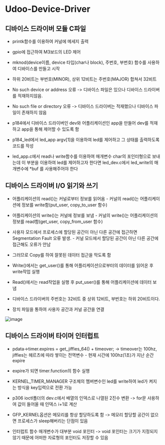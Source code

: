 # Udoo-Device-Driver

## 디바이스 드라이버 모듈 C파일

- printk함수를 이용하여 커널에 메세지 출력

- gpio에 접근하여 M3보드의 LED 제어

- mknod(device이름, device 타입(char나 block), 주번호, 부번호) 함수를 사용하여 디바이스를 만들고 시작

- 하위 20비트는 부번호(MINOR), 상위 12비트는 주번호(MAJOR) 합쳐서 32비트

- No such device or address 오류 -> 디바이스 파일은 있으나 디바이스 드라이버를 적재하지않음. 

- No such file or directory 오류 -> 디바이스 드라이버는 적재했으나 디바이스 파일이 존재하지 않음 

- p184에서 디바이스 드라이버인 dev와 어플리케이션인 app을 만들어 dev를 적재하고 app을 통해 제어할 수 있도록 함

- p184_led에서 led_app argv[1]을 이용하여 led를 제어하고 그 상태를 출력하도록 코드를 작성

- led_app.c에서 read나 write함수를 이용하여 매개변수 char의 포인터형으로 보내는데 이 부분을 이용하여 led를 제어하고자 한다면 led_dev.c에서 led_write의 매개변수에 *buf 를 사용해주어야 한다

## 디바이스 드라이버 I/O 읽기와 쓰기

- 어플리케이션의 read()는 커널로부터 정보를 읽어옴 - 커널의 read()는 어플리케이션에 정보를 write함(put_user, copy_to_user 함수)

- 어플리케이션의 write()는 커널에 정보를 보냄 - 커널의 write()는 어플리케이션의 정보를 read함(get_user, copy_from_user 함수)

- 사용자 모드에서 프로세스에 할당된 공간이 아닌 다른 공간에 접근하면 Segmentation Fault 오류 발생. - 커널 모드에서 할당된 공간이 아닌 다른 공간에 접근해도 오류가 안남

- 그러므로 Copy를 하여 잘못된 데이터 접근을 막도록 함

- Write()에서는 get_user()를 통해 어플리케이션으로부터의 데이터를 읽어온 후 write작업 실행

- Read()에서는 read작업을 실행 후 put_user()를 통해 어플리케이션에 데이터 보냄

- 디바이스 드라이버의 주번호는 32비트 중 상위 12비트, 부번호는 하위 20비트이다.

- 장치 파일을 통하여 사용자 공간과 커널 공간을 연결

![image](https://github.com/DonggeunC/Udoo-Device-Driver/assets/124149731/7ef4b3e4-9fb9-4c94-85f8-c8e43ba483b0)

## 디바이스 드라이버 타이머 인터럽트

- pdata->timer.expires = get_jiffies_64() + timeover; -> timeover는 100hz, jiffies는 헤르츠에 따라 쌓이는 전역변수 - 현재 시간에 100hz(1초)가 지난 순간 expire

- expire가 되면 timer.function의 함수 실행

- KERNEL_TIMER_MANAGER 구조체의 멤버변수인 led를 write하여 led가 켜지는 방식을 key입력으로 전환 가능

- p306 ioctl폴더의 dev.c에서 배열의 인덱스로 나열된 2진수 변환 -> for문 사용하여 값이 들어올 때 인덱스 i+1로 계산

- GFP_KERNEL옵션은 메모리를 항상 할당하도록 함 -> 메모리 할당할 공간이 없으면 프로세스가 sleep해버리는 단점이 있음

- 인터럽트 함수 매개변수가 대부분 void 포인터 -> void 포인터는 크기가 지정되지 않기 때문에 어떠한 자료형의 포인터도 저장할 수 있음
